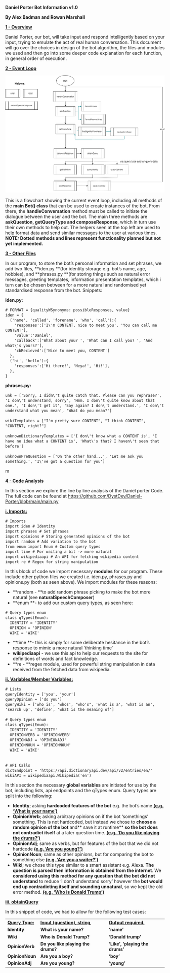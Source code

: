 **Daniel Porter Bot Information v1.0**

**By Alex Badman and Rowan Marshall**

**<span style="text-decoration:underline;">1 - Overview</span>**

Daniel Porter, our bot, will take input and respond intelligently based on your input, trying to emulate the act of real human conversation. This document will go over the choices in design of the bot algorithm, the files and modules we used and then go into some deeper code explanation for each function, in general order of execution.

**<span style="text-decoration:underline;">2 - Event Loop</span>**

![flowchart](src/flow.png)

This is a flowchart showing the current event loop, including all methods of the **main Bot() class** that can be used to create instances of the bot. From there, the **handleConversation** method must be called to initiate the dialogue between the user and the bot. The main three methods are **askQuestion, getQueryType and composeResponse**, which in turn use their own methods to help out. The helpers seen at the top left are used to help format data and send similar messages to the user at various times. **NOTE: Dotted methods and lines represent functionality planned but not yet implemented.**

**<span style="text-decoration:underline;">3 - Other Files</span>**

In our program, to store the bot’s personal information and set phrases, we add two files, **iden.py **(for identity storage e.g. bot’s name, age, hobbies), and **phrases.py **(for storing things such as natural error messages, greeting templates, information presentation templates, which i turn can be chosen between for a more natural and randomised yet standardised response from the bot. Snippets:

**iden.py:**

```
# FORMAT = {qualityWSynonyms: possibleResponses, value}
iden = {
  ('name', 'called', 'forename', 'who', 'call'):{
    'responses':['I\'m CONTENT, nice to meet you', 'You can call me CONTENT'],
    'value':'Daniel',
    'callback':['What about you? ', 'What can I call you? ', 'And what\'s yours?'],
    'cbRecieved':['Nice to meet you, CONTENT']
  },
  ('hi', 'hello'):{
    'responses':['Hi there!', 'Heya!', 'Hi!'],
  },
}
```

**phrases.py:**

```
unk = ['Sorry, I didn\'t quite catch that. Please can you rephrase?', 'I don\'t understand, sorry', 'Hmm. I don\'t quite know about that one.', 'I don\'t get it', 'Say again? I don\'t understand.', 'I don\'t understand what you mean', 'What do you mean?']

wikiTemplates = ["I'm pretty sure CONTENT", "I think CONTENT", "CONTENT, right?"]

unknownDictionaryTemplates = ['I don\'t know what a CONTENT is', 'I have no idea what a CONTENT is', 'What\'s that? I haven\'t seen that before']

unknownPreQuestion = ['On the other hand...', 'Let me ask you something.', 'I\'ve got a question for you']
```

m

**<span style="text-decoration:underline;">4 - Code Analysis</span>**

In this section we explore the line by line analysis of the Daniel porter Code. The full code can be found at https://github.com/DystDev/Daniel-Porter/blob/main/main.py

**<span style="text-decoration:underline;">i. Imports:</span>**

```
# Imports
import iden # Identity
import phrases # Set phrases
import opinions # Storing generated opinions of the bot
import random # Add variation to the bot
from enum import Enum # Custom query types
import time # For waiting a bit -> more natural
import wikipediaapi # An API for fetching wikipedia content
import re # Regex for string manipulation
```

In this block of code we import necessary **modules** for our program. These include other python files we created i.e. iden.py, phrases.py and opinions.py (both as seen above). We import modules for these reasons:

- **random - **to add random phrase picking to make the bot more natural (see **naturalSpeechComposer**)
- **enum **- to add our custom query types, as seen here:

```
# Query types enum
class qTypes(Enum):
  IDENTITY = 'IDENTITY'
  OPINION = 'OPINION'
  WIKI = 'WIKI'
```

- **time **- this is simply for some deliberate hesitance in the bot’s response to mimic a more natural ‘thinking time’
- **wikipediaapi** - we use this api to help our requests to the site for definitions of words and fact knowledge.
- **re - **regex module, used for powerful string manipulation in data received from the fetched data from wikipedia.

**<span style="text-decoration:underline;">ii. Variables/Member Variables:</span>**

```
# Lists
queryIdentity = ['you', 'your']
queryOpinion = ['do you']
queryWiki = ['who is', 'whos', "who's", 'what is a', 'what is an', 'search up', 'define', 'what is the meaning of']

# Query types enum
class qTypes(Enum):
  IDENTITY = 'IDENTITY'
  OPINIONVERB = 'OPINIONVERB'
  OPINIONADJ = 'OPINIONADJ'
  OPINIONNOUN = 'OPINIONNOUN'
  WIKI = 'WIKI'


# API Calls
dictEndpoint = 'https://api.dictionaryapi.dev/api/v2/entries/en/'
wikiAPI = wikipediaapi.Wikipedia('en')
```

In this section the necessary **global variables** are initiated for use by the bot, including lists, api endpoints and the qTypes enum. Query types are split into the following:

- **Identity**; asking **hardcoded features of the bot** e.g. the bot’s name **<span style="text-decoration:underline;">(e.g. ‘What is your name’)</span>**
- **OpinionVerb**; asking arbitrary opinions on if the bot ‘somethings’ something. This is not hardcoded, but instead we chose to **choose a random opinion of the bot** and** save it at runtime** **so the bot does not contradict itself** at a later question time. **<span style="text-decoration:underline;">(e.g. ‘Do you like playing the drums?’)</span>**
- **OpinionAdj**; same as verbs, but for features of the bot that we did not hardcode **<span style="text-decoration:underline;">(e.g. ‘Are you young?’)</span>**
- **OpinionNoun**; same as other opinions, but for comparing the bot to something else **<span style="text-decoration:underline;">(e.g. ‘Are you a waiter?’)</span>**
- **Wiki**; we chose this type similar to a smart assistant e.g. Alexa. **The question is parsed then information is obtained from the internet**. We **considered using this method for any question that the bot did not understand** to reduce ‘I don’t understand sorry’ however the **bot would end up contradicting itself and sounding unnatural**, so we kept the old error method. **<span style="text-decoration:underline;">(e.g. ‘Who is Donald Trump’)</span>**

**<span style="text-decoration:underline;">iii. obtainQuery</span>**

In this snippet of code, we had to allow for the following test cases:

<table>
  <tr>
   <td><strong><span style="text-decoration:underline;">Query Type:</span></strong>
   </td>
   <td><strong><span style="text-decoration:underline;">Input (question), string, </span></strong>
   </td>
   <td><strong><span style="text-decoration:underline;">Output required.</span></strong>
   </td>
  </tr>
  <tr>
   <td><strong>Identity</strong>
   </td>
   <td><strong>What is your name?</strong>
   </td>
   <td><strong>‘name’</strong>
   </td>
  </tr>
  <tr>
   <td><strong>Wiki</strong>
   </td>
   <td><strong>Who is Donald Trump?</strong>
   </td>
   <td><strong>‘Donald trump’</strong>
   </td>
  </tr>
  <tr>
   <td><strong>OpinionVerb</strong>
   </td>
   <td><strong>Do you like playing the drums?</strong>
   </td>
   <td><strong>‘Like’, ‘playing the drums’</strong>
   </td>
  </tr>
  <tr>
   <td><strong>OpinionNoun</strong>
   </td>
   <td><strong>Are you a boy?</strong>
   </td>
   <td><strong>‘boy’</strong>
   </td>
  </tr>
  <tr>
   <td><strong>OpinionAdj</strong>
   </td>
   <td><strong>Are you young?</strong>
   </td>
   <td><strong>‘young’</strong>
   </td>
  </tr>
</table>

**<span style="text-decoration:underline;"> </span>**
